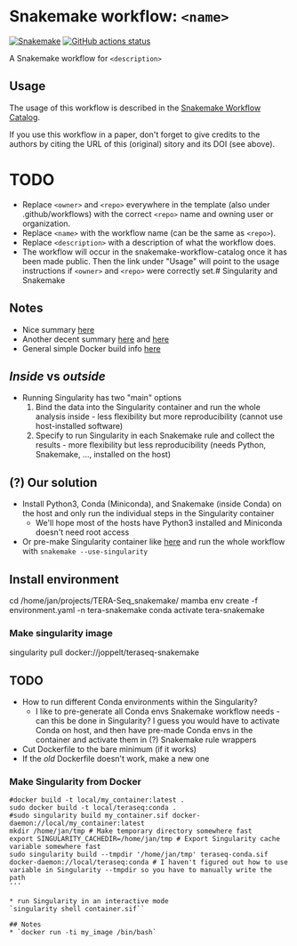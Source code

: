 # Snakemake workflow: `<name>`

[![Snakemake](https://img.shields.io/badge/snakemake-≥6.3.0-brightgreen.svg)](https://snakemake.github.io)
[![GitHub actions status](https://github.com/<owner>/<repo>/workflows/Tests/badge.svg?branch=main)](https://github.com/<owner>/<repo>/actions?query=branch%3Amain+workflow%3ATests)


A Snakemake workflow for `<description>`


## Usage

The usage of this workflow is described in the [Snakemake Workflow Catalog](https://snakemake.github.io/snakemake-workflow-catalog/?usage=<owner>%2F<repo>).

If you use this workflow in a paper, don't forget to give credits to the authors by citing the URL of this (original) <repo>sitory and its DOI (see above).

# TODO

* Replace `<owner>` and `<repo>` everywhere in the template (also under .github/workflows) with the correct `<repo>` name and owning user or organization.
* Replace `<name>` with the workflow name (can be the same as `<repo>`).
* Replace `<description>` with a description of what the workflow does.
* The workflow will occur in the snakemake-workflow-catalog once it has been made public. Then the link under "Usage" will point to the usage instructions if `<owner>` and `<repo>` were correctly set.# Singularity and Snakemake

## Notes
* Nice summary [here](https://siscourses.ethz.ch/container_pipeline_tutorial/2_container_pipeline_tutorial.pdf)
* Another decent summary [here](https://wfbroderick.com/2022-Aug-01.html) and [here](https://snakemake-on-nesi.sschmeier.com/singularity.html)
* General simple Docker build info [here](https://devopscube.com/build-docker-image/)

## *Inside* vs *outside* 
* Running Singularity has two "main" options
    1) Bind the data into the Singularity container and run the whole analysis inside - less flexibility but more reproducibility (cannot use host-installed software)
    2) Specify to run Singularity in each Snakemake rule and collect the results - more flexibility but less reproducibility (needs Python, Snakemake, ..., installed on the host)

## (?) Our solution
* Install Python3, Conda (Miniconda), and Snakemake (inside Conda) on the host and only run the individual steps in the Singularity container
    * We'll hope most of the hosts have Python3 installed and Miniconda doesn't need root access
* Or pre-make Singularity container like [here](https://snakemake-on-nesi.sschmeier.com/singularity.html) and run the whole workflow with `snakemake --use-singularity`
    
## Install environment
cd /home/jan/projects/TERA-Seq_snakemake/
mamba env create -f environment.yaml -n tera-snakemake
conda activate tera-snakemake

### Make singularity image
singularity pull docker://joppelt/teraseq-snakemake
    
## TODO
* How to run different Conda environments within the Singularity?
    * I like to pre-generate all Conda envs Snakemake workflow needs - can this be done in Singularity? I guess you would have to activate Conda on host, and then have pre-made Conda envs in the container and activate them in (?) Snakemake rule wrappers
* Cut Dockerfile to the bare minimum (if it works)
* If the *old* Dockerfile doesn't work, make a new one

### Make Singularity from Docker
```
#docker build -t local/my_container:latest .
sudo docker build -t local/teraseq:conda .
#sudo singularity build my_container.sif docker-daemon://local/my_container:latest
mkdir /home/jan/tmp # Make temporary directory somewhere fast
export SINGULARITY_CACHEDIR=/home/jan/tmp # Export Singularity cache variable somewhere fast
sudo singularity build --tmpdir '/home/jan/tmp' teraseq-conda.sif docker-daemon://local/teraseq:conda # I haven't figured out how to use variable in Singularity --tmpdir so you have to manually write the path
'''

* run Singularity in an interactive mode
`singularity shell container.sif``

## Notes
* `docker run -ti my_image /bin/bash`

